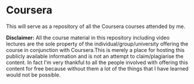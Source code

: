 # Coursera
This will serve as a repository of all the Coursera courses attended by me. 

<b>Disclaimer:</b> All the course material in this repository including video lectures are the sole property of the individual/group/university offering the course in conjunction with Coursera.This is merely a place for hosting this publicly available information and is not an attempt to claim/plagiarise the content. In fact I'm very thankful to all the people involved with offering this content for free because without them a lot of the things that I have learned would not be possible. 
